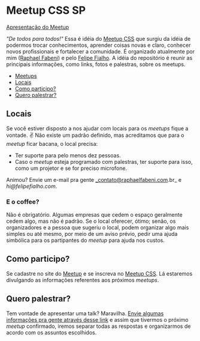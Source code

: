 Meetup CSS SP
======

[Apresentação do Meetup](https://speakerdeck.com/raphaelfabeni/bem-vindos-ao-meetp-css)

_"De todos para todos!"_ Essa é idéia do [Meetup CSS](http://www.meetup.com/CSS-Brasil/) que surgiu da idéia de podermos trocar conhecimentos, aprender coisas novas e claro, conhecer novos profissionais e fortalecer a comunidade. É organizado atualmente por mim ([Raphael Fabeni](https://twitter.com/raphaelfabeni)) e pelo [Felipe Fialho](https://twitter.com/LFeh).
A idéia do repositório é reunir as principais informações, como links, fotos e palestras, sobre os meetups. 

* [Meetups](meetups.md)
* [Locais](#locais)
* [Como participo?](#como-participo)
* [Quero palestrar?](#quero-palestrar)


## Locais

Se você estiver disposto a nos ajudar com locais para os _meetups_ fique a vontade. :v: Não existe um padrão definido, mas acreditamos que para o _meetup_ ficar bacana, o local precisa:

* Ter suporte para pelo menos dez pessoas.
* Caso o _meetup_  esteja programado com palestras, ter suporte para isso, como um projetor e se for preciso microfone.

Animou? Envie um e-mail pra gente _contato@raphaelfabeni.com.br_ e _hi@felipefialho.com_.

### E o coffee?

Não é obrigatório. Algumas empresas que cedem o espaço geralmente cedem algo, mas não é padrão. Se o local oferecer, ótimo; senão, os organizadores e a pessoa que sugeriu o local, podem organizar algo mais simples ou até mesmo, por meio de um aviso prévio, pedir uma ajuda simbólica para os partipantes do _meetup_ para ajuda nos custos.

## Como participo?

Se cadastre no site do [Meetup](http://www.meetup.com/) e se inscreva no [Meetup CSS](http://www.meetup.com/CSS-Brasil/). Lá estaremos divulgando as informações referentes aos próximos _meetups_.

## Quero palestrar?

Tem vontade de apresentar uma talk? Maravilha. [Envie algumas informações pra gente através desse link](https://docs.google.com/forms/d/1PMHgyHBhlcXkRbrff4CRheIoFVp7solcjhnUTDKe7Y4/viewform) e assim que tivermos o próximo _meetup_ confirmado, iremos separar todas as respostas e organizarmos de acordo com os assuntos escolhidos.
